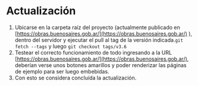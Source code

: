 # Actualización

1. Ubicarse en la carpeta raíz del proyecto (actualmente publicado en [https://obras.buenosaires.gob.ar/](https://obras.buenosaires.gob.ar/) ), dentro del servidor y ejecutar el pull al tag de la versión indicada.`git fetch --tags` y luego `git checkout tags/v3.6`
2. Testear el correcto funcionamiento de todo ingresando a la URL [https://obras.buenosaires.gob.ar/](https://obras.buenosaires.gob.ar/), deberían verse unos botones amarillos y poder renderizar las páginas de ejemplo para ser luego embebidas.
3. Con esto se considera concluída la actualización.
